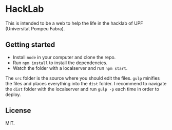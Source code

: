 # HackLab
This is intended to be a web to help the life in the hacklab of UPF (Universitat Pompeu Fabra).

## Getting started
- Install `node` in your computer and clone the repo.
- Run `npm install` to install the dependencies.
- Watch the folder with a localserver and run `npm start`.

The `src` folder is the source where you should edit the files. `gulp` minifies the files and places everything into the `dist` folder. I recommend to navigate the `dist` folder with the localserver and run `gulp -p` each time in order to deploy.

## License
MIT.